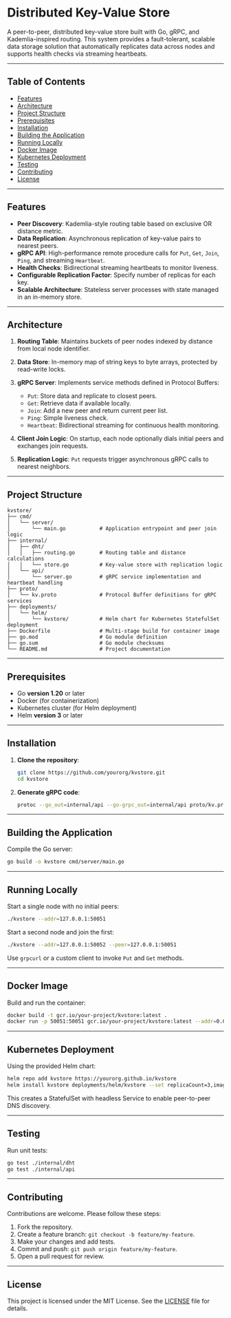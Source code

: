 # Distributed Key-Value Store

A peer-to-peer, distributed key-value store built with Go, gRPC, and Kademlia-inspired routing. This system provides a fault-tolerant, scalable data storage solution that automatically replicates data across nodes and supports health checks via streaming heartbeats.

---

## Table of Contents

* [Features](#features)
* [Architecture](#architecture)
* [Project Structure](#project-structure)
* [Prerequisites](#prerequisites)
* [Installation](#installation)
* [Building the Application](#building-the-application)
* [Running Locally](#running-locally)
* [Docker Image](#docker-image)
* [Kubernetes Deployment](#kubernetes-deployment)
* [Testing](#testing)
* [Contributing](#contributing)
* [License](#license)

---

## Features

* **Peer Discovery**: Kademlia-style routing table based on exclusive OR distance metric.
* **Data Replication**: Asynchronous replication of key-value pairs to nearest peers.
* **gRPC API**: High-performance remote procedure calls for `Put`, `Get`, `Join`, `Ping`, and streaming `Heartbeat`.
* **Health Checks**: Bidirectional streaming heartbeats to monitor liveness.
* **Configurable Replication Factor**: Specify number of replicas for each key.
* **Scalable Architecture**: Stateless server processes with state managed in an in-memory store.

---

## Architecture

1. **Routing Table**: Maintains buckets of peer nodes indexed by distance from local node identifier.
2. **Data Store**: In-memory map of string keys to byte arrays, protected by read-write locks.
3. **gRPC Server**: Implements service methods defined in Protocol Buffers:

   * `Put`: Store data and replicate to closest peers.
   * `Get`: Retrieve data if available locally.
   * `Join`: Add a new peer and return current peer list.
   * `Ping`: Simple liveness check.
   * `Heartbeat`: Bidirectional streaming for continuous health monitoring.
4. **Client Join Logic**: On startup, each node optionally dials initial peers and exchanges join requests.
5. **Replication Logic**: `Put` requests trigger asynchronous gRPC calls to nearest neighbors.

---

## Project Structure

```text
kvstore/
├── cmd/
│   └── server/
│       └── main.go           # Application entrypoint and peer join logic
├── internal/
│   ├── dht/
│   │   ├── routing.go        # Routing table and distance calculations
│   │   └── store.go          # Key-value store with replication logic
│   └── api/
│       └── server.go         # gRPC service implementation and heartbeat handling
├── proto/
│   └── kv.proto              # Protocol Buffer definitions for gRPC services
├── deployments/
│   └── helm/
│       └── kvstore/          # Helm chart for Kubernetes StatefulSet deployment
├── Dockerfile                # Multi-stage build for container image
├── go.mod                    # Go module definition
├── go.sum                    # Go module checksums
└── README.md                 # Project documentation
```

---

## Prerequisites

* Go **version 1.20** or later
* Docker (for containerization)
* Kubernetes cluster (for Helm deployment)
* Helm **version 3** or later

---

## Installation

1. **Clone the repository**:

   ```bash
   git clone https://github.com/yourorg/kvstore.git
   cd kvstore
   ```
2. **Generate gRPC code**:

   ```bash
   protoc --go_out=internal/api --go-grpc_out=internal/api proto/kv.proto
   ```

---

## Building the Application

Compile the Go server:

```bash
go build -o kvstore cmd/server/main.go
```

---

## Running Locally

Start a single node with no initial peers:

```bash
./kvstore --addr=127.0.0.1:50051
```

Start a second node and join the first:

```bash
./kvstore --addr=127.0.0.1:50052 --peer=127.0.0.1:50051
```

Use `grpcurl` or a custom client to invoke `Put` and `Get` methods.

---

## Docker Image

Build and run the container:

```bash
docker build -t gcr.io/your-project/kvstore:latest .
docker run -p 50051:50051 gcr.io/your-project/kvstore:latest --addr=0.0.0.0:50051
```

---

## Kubernetes Deployment

Using the provided Helm chart:

```bash
helm repo add kvstore https://yourorg.github.io/kvstore
helm install kvstore deployments/helm/kvstore --set replicaCount=3,image.repository=gcr.io/your-project/kvstore,image.tag=latest
```

This creates a StatefulSet with headless Service to enable peer-to-peer DNS discovery.

---

## Testing

Run unit tests:

```bash
go test ./internal/dht
go test ./internal/api
```

---

## Contributing

Contributions are welcome. Please follow these steps:

1. Fork the repository.
2. Create a feature branch: `git checkout -b feature/my-feature`.
3. Make your changes and add tests.
4. Commit and push: `git push origin feature/my-feature`.
5. Open a pull request for review.

---

## License

This project is licensed under the MIT License. See the [LICENSE](LICENSE) file for details.
